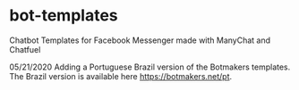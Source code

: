 # bot-templates
Chatbot Templates for Facebook Messenger made with ManyChat and Chatfuel


05/21/2020
Adding a Portuguese Brazil version of the Botmakers templates. The Brazil version is available here https://botmakers.net/pt.
